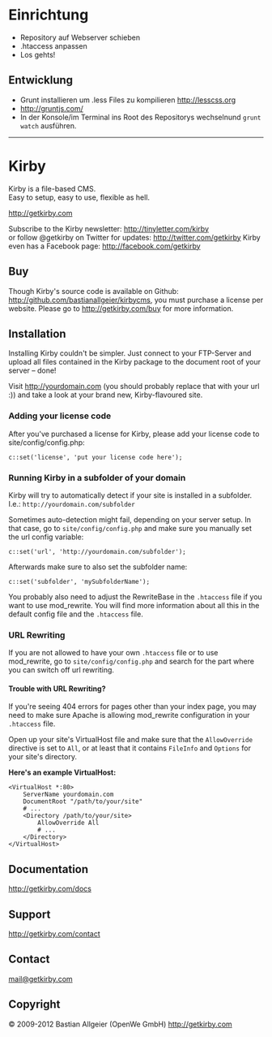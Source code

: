 # Einrichtung

* Repository auf Webserver schieben
* .htaccess anpassen
* Los gehts!

## Entwicklung

* Grunt installieren um .less Files zu kompilieren <http://lesscss.org>
* <http://gruntjs.com/>
* In der Konsole/im Terminal ins Root des Repositorys wechselnund `grunt watch` ausführen.

----

# Kirby

Kirby is a file-based CMS.   
Easy to setup, easy to use, flexible as hell.

<http://getkirby.com>

Subscribe to the Kirby newsletter: <http://tinyletter.com/kirby>    
or follow @getkirby on Twitter for updates: <http://twitter.com/getkirby>
Kirby even has a Facebook page: <http://facebook.com/getkirby>


## Buy

Though Kirby's source code is available on Github: <http://github.com/bastianallgeier/kirbycms>, you must purchase a license per website. Please go to <http://getkirby.com/buy> for more information.


## Installation

Installing Kirby couldn't be simpler. Just connect to your FTP-Server and upload all files contained in the Kirby package to the document root of your server – done!

Visit <http://yourdomain.com> (you should probably replace that with your url :)) and take a look at your brand new, Kirby-flavoured site.


### Adding your license code

After you've purchased a license for Kirby, please add your license code to site/config/config.php:

	c::set('license', 'put your license code here');


### Running Kirby in a subfolder of your domain

Kirby will try to automatically detect if your site is installed in a subfolder. I.e.: `http://yourdomain.com/subfolder`

Sometimes auto-detection might fail, depending on your server setup. In that case, go to `site/config/config.php` and make sure you manually set the url config variable:
	
	c::set('url', 'http://yourdomain.com/subfolder');

Afterwards make sure to also set the subfolder name:

	c::set('subfolder', 'mySubfolderName');

You probably also need to adjust the RewriteBase in the `.htaccess` file if you want to use mod_rewrite. You will find more information about all this in the default config file and the `.htaccess` file.


### URL Rewriting

If you are not allowed to have your own `.htaccess` file or to use mod_rewrite, go to `site/config/config.php` and search for the part where you can switch off url rewriting. 


#### Trouble with URL Rewriting?

If you're seeing 404 errors for pages other than your index page, you may need to make sure Apache is allowing mod_rewrite configuration in your `.htaccess` file.

Open up your site's VirtualHost file and make sure that the `AllowOverride` directive is set to `All`, or at least that it contains `FileInfo` and  `Options` for your site's directory.

**Here's an example VirtualHost:**

	<VirtualHost *:80>
		ServerName yourdomain.com
		DocumentRoot "/path/to/your/site"
		# ...
		<Directory /path/to/your/site>
			AllowOverride All
			# ...
		</Directory>
	</VirtualHost>


## Documentation
<http://getkirby.com/docs>


## Support
<http://getkirby.com/contact>


## Contact 
<mail@getkirby.com>


## Copyright

© 2009-2012 Bastian Allgeier (OpenWe GmbH)
<http://getkirby.com>
